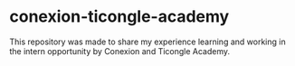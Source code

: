 # conexion-ticongle-academy
This repository was made to share my experience learning and working in the intern opportunity by Conexion and Ticongle Academy.
